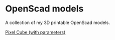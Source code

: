 # OpenScad models
A collection of my 3D printable OpenScad models.

[Pixel Cube (with parameters)](pixelcube)
